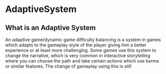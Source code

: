 # AdaptiveSystem
## What is an Adaptive System
An adaptive game/dynamic game difficulty balancing is a system in games which adapts to the gameplay style of the player giving him a better experience or at least more challenging.
Some games use this system to change the narrative, which is very common in interactive storytelling where you can choose the path and take certain actions which use karma or similar features.
The change of gameplay using this is still
